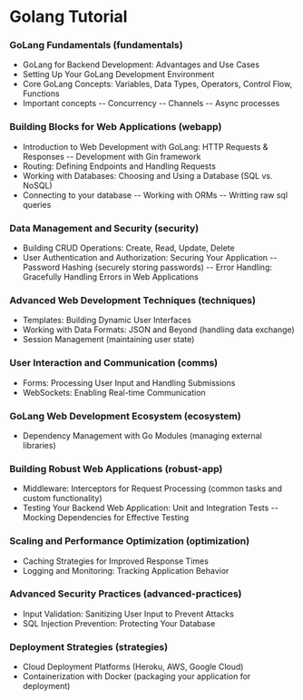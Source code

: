 # Golang Tutorial

### GoLang Fundamentals (fundamentals)

-   GoLang for Backend Development: Advantages and Use Cases
-   Setting Up Your GoLang Development Environment
-   Core GoLang Concepts: Variables, Data Types, Operators, Control Flow, Functions
-   Important concepts
    -- Concurrency
    -- Channels
    -- Async processes

### Building Blocks for Web Applications (webapp)

-   Introduction to Web Development with GoLang: HTTP Requests & Responses
    -- Development with Gin framework
-   Routing: Defining Endpoints and Handling Requests
-   Working with Databases: Choosing and Using a Database (SQL vs. NoSQL)
-   Connecting to your database
    -- Working with ORMs
    -- Writting raw sql queries

### Data Management and Security (security)

-   Building CRUD Operations: Create, Read, Update, Delete
-   User Authentication and Authorization: Securing Your Application
    -- Password Hashing (securely storing passwords)
    -- Error Handling: Gracefully Handling Errors in Web Applications

### Advanced Web Development Techniques (techniques)

-   Templates: Building Dynamic User Interfaces
-   Working with Data Formats: JSON and Beyond (handling data exchange)
-   Session Management (maintaining user state)

### User Interaction and Communication (comms)

-   Forms: Processing User Input and Handling Submissions
-   WebSockets: Enabling Real-time Communication

### GoLang Web Development Ecosystem (ecosystem)

-   Dependency Management with Go Modules (managing external libraries)

### Building Robust Web Applications (robust-app)

-   Middleware: Interceptors for Request Processing (common tasks and custom functionality)
-   Testing Your Backend Web Application: Unit and Integration Tests
    -- Mocking Dependencies for Effective Testing

### Scaling and Performance Optimization (optimization)

-   Caching Strategies for Improved Response Times
-   Logging and Monitoring: Tracking Application Behavior

### Advanced Security Practices (advanced-practices)

-   Input Validation: Sanitizing User Input to Prevent Attacks
-   SQL Injection Prevention: Protecting Your Database

### Deployment Strategies (strategies)

-   Cloud Deployment Platforms (Heroku, AWS, Google Cloud)
-   Containerization with Docker (packaging your application for deployment)
